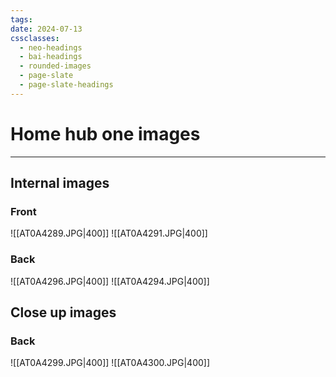 ```yaml
---
tags: 
date: 2024-07-13
cssclasses:
  - neo-headings
  - bai-headings
  - rounded-images
  - page-slate
  - page-slate-headings
---
```

# Home hub one images
***
## Internal images
### Front
![[AT0A4289.JPG|400]]
![[AT0A4291.JPG|400]]
### Back
![[AT0A4296.JPG|400]]
![[AT0A4294.JPG|400]]
## Close up images
### Back
![[AT0A4299.JPG|400]]
![[AT0A4300.JPG|400]]
